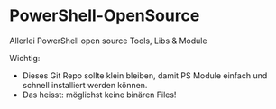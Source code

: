 # PowerShell-OpenSource
Allerlei PowerShell open source Tools, Libs &amp; Module

Wichtig:
* Dieses Git Repo sollte klein bleiben, damit PS Module einfach und schnell installiert werden können.
* Das heisst: möglichst keine binären Files!

